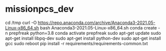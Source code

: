 # missionpcs_dev
cd /tmp
curl -O https://repo.anaconda.com/archive/Anaconda3-2021.05-Linux-x86_64.sh
bash Anaconda3-2021.05-Linux-x86_64.sh
conda create -n prepfreak python=3.8
conda activate prepfreak
sudo apt-get update
sudo apt-get install libpq-dev
sudo apt-get install python-dev
sudo apt-get install gcc
sudo reboot
pip install -r requirements/requirements-common.txt
